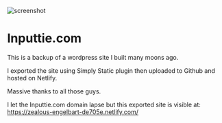 ![screenshot](https://imgur.com/a/M8LdiVS)

# Inputtie.com

This is a backup of a wordpress site I built many moons ago. 

I exported the site using Simply Static plugin then uploaded to Github and hosted on Netlify.

Massive thanks to all those guys.

I let the Inputtie.com domain lapse but this exported site is visible at: https://zealous-engelbart-de705e.netlify.com/
